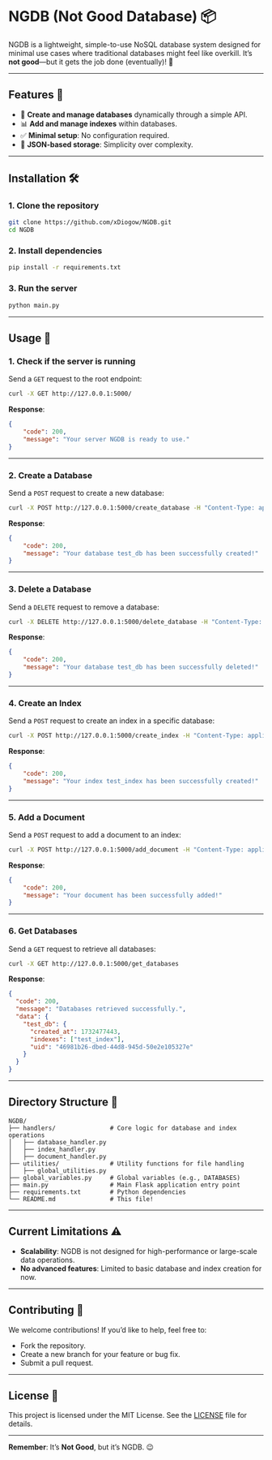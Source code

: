 # NGDB (Not Good Database) 📦

NGDB is a lightweight, simple-to-use NoSQL database system designed for minimal use cases where traditional databases might feel like overkill. It’s **not good**—but it gets the job done (eventually)! 🚀

---

## Features 🌟

- 📂 **Create and manage databases** dynamically through a simple API.
- 📊 **Add and manage indexes** within databases.
- ✅ **Minimal setup**: No configuration required.
- 💾 **JSON-based storage**: Simplicity over complexity.

---

## Installation 🛠️

### 1. Clone the repository
```bash
git clone https://github.com/xDiogow/NGDB.git
cd NGDB
```

### 2. Install dependencies
```bash
pip install -r requirements.txt
```

### 3. Run the server
```bash
python main.py
```

---

## Usage 📝

### 1. **Check if the server is running**
Send a `GET` request to the root endpoint:
```bash
curl -X GET http://127.0.0.1:5000/
```

**Response**:
```json
{
    "code": 200,
    "message": "Your server NGDB is ready to use."
}
```

---

### 2. **Create a Database**
Send a `POST` request to create a new database:
```bash
curl -X POST http://127.0.0.1:5000/create_database -H "Content-Type: application/json" -d '{"name": "test_db"}'
```

**Response**:
```json
{
    "code": 200,
    "message": "Your database test_db has been successfully created!"
}
```

---

### 3. **Delete a Database**
Send a `DELETE` request to remove a database:
```bash
curl -X DELETE http://127.0.0.1:5000/delete_database -H "Content-Type: application/json" -d '{"database": "test_db"}'
```

**Response**:
```json
{
    "code": 200,
    "message": "Your database test_db has been successfully deleted!"
}
```

---

### 4. **Create an Index**
Send a `POST` request to create an index in a specific database:
```bash
curl -X POST http://127.0.0.1:5000/create_index -H "Content-Type: application/json" -d '{"index_name": "test_index", "database": "test_db"}'
```

**Response**:
```json
{
    "code": 200,
    "message": "Your index test_index has been successfully created!"
}
```

---

### 5. **Add a Document**
Send a `POST` request to add a document to an index:
```bash
curl -X POST http://127.0.0.1:5000/add_document -H "Content-Type: application/json" -d '{"index_name": "test_index", "database": "test_db", "content": {"key": "value"}}'
```

**Response**:
```json
{
    "code": 200,
    "message": "Your document has been successfully added!"
}
```

---

### 6. **Get Databases**
Send a `GET` request to retrieve all databases:
```bash
curl -X GET http://127.0.0.1:5000/get_databases
```

**Response**:
```json
{
  "code": 200,
  "message": "Databases retrieved successfully.",
  "data": {
    "test_db": {
      "created_at": 1732477443,
      "indexes": ["test_index"],
      "uid": "46981b26-dbed-44d8-945d-50e2e105327e"
    }
  }
}
```

---

## Directory Structure 📂

```
NGDB/
├── handlers/               # Core logic for database and index operations
│   ├── database_handler.py
│   ├── index_handler.py
│   ├── document_handler.py
├── utilities/              # Utility functions for file handling
│   ├── global_utilities.py
├── global_variables.py     # Global variables (e.g., DATABASES)
├── main.py                 # Main Flask application entry point
├── requirements.txt        # Python dependencies
└── README.md               # This file!
```

---

## Current Limitations ⚠️

- **Scalability**: NGDB is not designed for high-performance or large-scale data operations.
- **No advanced features**: Limited to basic database and index creation for now.

---

## Contributing 🤝

We welcome contributions! If you’d like to help, feel free to:
- Fork the repository.
- Create a new branch for your feature or bug fix.
- Submit a pull request.

---

## License 📜

This project is licensed under the MIT License. See the [LICENSE](LICENSE) file for details.

---

**Remember**: It’s **Not Good**, but it’s NGDB. 😉
